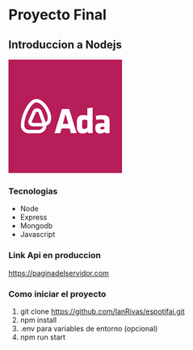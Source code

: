 # Proyecto Final

## Introduccion a Nodejs

![imagen ada](./adaImagen.png)

### Tecnologias

- Node
- Express
- Mongodb
- Javascript

### Link Api en produccion

https://paginadelservidor.com

### Como iniciar el proyecto

1. git clone https://github.com/IanRivas/espotifai.git
2. npm install
3. .env para variables de entorno (opcional)
4. npm run start
